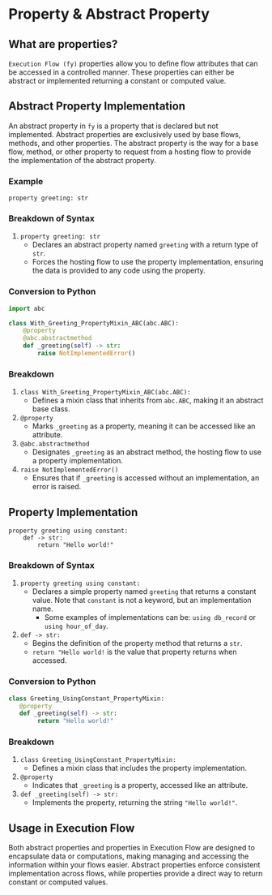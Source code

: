 # Property & Abstract Property

## What are properties?
`Execution Flow (fy)` properties allow you to define flow attributes that can be accessed in a controlled manner. These properties can either be abstract or implemented returning a constant or computed value.
## Abstract Property Implementation
An abstract property in `fy` is a property that is declared but not implemented. Abstract properties are exclusively used by base flows, methods, and other properties. The abstract property is the way for a base flow, method, or other property to request from a hosting flow to provide the implementation of the abstract property.

### Example
```fy title="Abstract Property" linenums="1"
property greeting: str
```
### Breakdown of Syntax
1. `property greeting: str`
    - Declares an abstract property named `greeting` with a return type of `str`.
    - Forces the hosting flow to use the property implementation, ensuring the data is provided to any code using the property.
### Conversion to Python
```py linenums="1"
import abc

class With_Greeting_PropertyMixin_ABC(abc.ABC):
    @property
    @abc.abstractmethod
    def _greeting(self) -> str:
        raise NotImplementedError()

```
### Breakdown
1. `class With_Greeting_PropertyMixin_ABC(abc.ABC):`
    - Defines a mixin class that inherits from `abc.ABC`, making it an abstract base class. 
2. `@property`
    - Marks `_greeting` as a property, meaning it can be accessed like an attribute.
3. `@abc.abstractmethod`
    - Designates `_greeting` as an abstract method, the hosting flow to use a property implementation.
4. `raise NotImplementedError()`
    - Ensures that if `_greeting` is accessed without an implementation, an error is raised.

## Property Implementation

```fy title="Property" linenums="1"
property greeting using constant:
    def -> str:
        return "Hello world!"
```

### Breakdown of Syntax
1. `property greeting using constant:`
    - Declares a simple property named `greeting` that returns a constant value. Note that `constant` is not a keyword, but an implementation name. 
       - Some examples of implementations can be: `using db_record` or `using hour_of_day`.
2. `def -> str:`
    - Begins the definition of the property method that returns a `str`.
    - `return "Hello world!` is the value that property returns when accessed.

### Conversion to Python

```py linenums="1"
class Greeting_UsingConstant_PropertyMixin:
   @property
   def _greeting(self) -> str:
        return "Hello world!"
```
### Breakdown 
1. `class Greeting_UsingConstant_PropertyMixin:`
    - Defines a mixin class that includes the property implementation.
2. `@property`
    - Indicates that `_greeting` is a property, accessed like an attribute.
3. `def _greeting(self) -> str:`
    - Implements the property, returning the string `"Hello world!"`.

## Usage in Execution Flow
Both abstract properties and properties in Execution Flow are designed to encapsulate data or computations, making managing and accessing the information within your flows easier. Abstract properties enforce consistent implementation across flows, while properties provide a direct way to return constant or computed values.